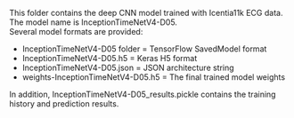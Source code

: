 This folder contains the deep CNN model trained with Icentia11k ECG data.  
The model name is InceptionTimeNetV4-D05.  
Several model formats are provided:  
- InceptionTimeNetV4-D05 folder = TensorFlow SavedModel format  
- InceptionTimeNetV4-D05.h5 = Keras H5 format
- InceptionTimeNetV4-D05.json = JSON architecture string
- weights-InceptionTimeNetV4-D05.h5 = The final trained model weights

In addition, InceptionTimeNetV4-D05_results.pickle contains the training history and prediction results.
